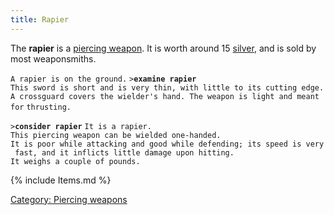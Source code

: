 ```yaml
---
title: Rapier
---
```


The **rapier** is a [piercing weapon](piercing_weapon "wikilink"). It is
worth around 15 [silver](silver "wikilink"), and is sold by most
weaponsmiths.

`A rapier is on the ground.`
`>`**`examine rapier`**
`This sword is short and is very thin, with little to its cutting edge.`
`A crossguard covers the wielder's hand. The weapon is light and meant for`
`thrusting. `

`>`**`consider rapier`**
`It is a rapier.`
`This piercing weapon can be wielded one-handed.`
`It is poor while attacking and good while defending; its speed is very fast, and it inflicts little damage upon hitting.`
`It weighs a couple of pounds.`

{% include Items.md %}

[Category: Piercing weapons](Category:_Piercing_weapons "wikilink")